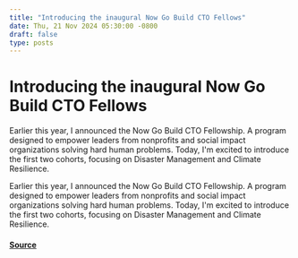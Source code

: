 ```yaml
---
title: "Introducing the inaugural Now Go Build CTO Fellows"
date: Thu, 21 Nov 2024 05:30:00 -0800
draft: false
type: posts
---
```

# Introducing the inaugural Now Go Build CTO Fellows





Earlier this year, I announced the Now Go Build CTO Fellowship. A program designed to empower leaders from nonprofits and social impact organizations solving hard human problems. Today, I'm excited to introduce the first two cohorts, focusing on Disaster Management and Climate Resilience.

Earlier this year, I announced the Now Go Build CTO Fellowship. A program designed to empower leaders from nonprofits and social impact organizations solving hard human problems. Today, I'm excited to introduce the first two cohorts, focusing on Disaster Management and Climate Resilience.

#### [Source](https://www.allthingsdistributed.com/2024/11/introducing-the-now-go-build-cto-fellows.html?utm_campaign=inbound&utm_source=rss)

